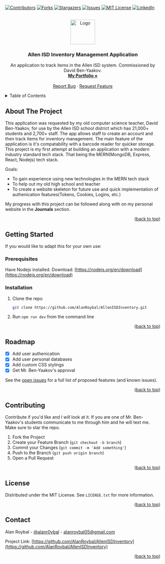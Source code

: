 <!-- Improved compatibility of back to top link: See: https://github.com/othneildrew/Best-README-Template/pull/73 -->
<a name="readme-top"></a>

[![Contributors][contributors-shield]][contributors-url]
[![Forks][forks-shield]][forks-url]
[![Stargazers][stars-shield]][stars-url]
[![Issues][issues-shield]][issues-url]
[![MIT License][license-shield]][license-url]
[![LinkedIn][linkedin-shield]][linkedin-url]



<!-- PROJECT LOGO -->
<br />
<div align="center">
  <a href="https://github.com/AlanRoybal/AllenISDInventory">
    <img src="src/images/ahrilogo.png" alt="Logo" width="80" height="80">
  </a>

  <h3 align="center">Allen ISD Inventory Management Application</h3>

  <p align="center">
    An application to track items in the Allen ISD system. Commissioned by David Ben-Yaakov.
    <br />
    <a href="https://alanroybal.github.io"><strong>My Portfolio »</strong></a>
    <br />
    <br />
    <a href="https://github.com/AlanRoybal/AllenISDInventory/issues">Report Bug</a>
    ·
    <a href="https://github.com/AlanRoybal/AllenISDInventory/issues">Request Feature</a>
  </p>
</div>



<!-- TABLE OF CONTENTS -->
<details>
  <summary>Table of Contents</summary>
  <ol>
    <li>
      <a href="#about-the-project">About The Project</a>
      <ul>
        <li><a href="#built-with">Built With</a></li>
      </ul>
    </li>
    <li>
      <a href="#getting-started">Getting Started</a>
      <ul>
        <li><a href="#prerequisites">Prerequisites</a></li>
        <li><a href="#installation">Installation</a></li>
      </ul>
    </li>
    <li><a href="#roadmap">Roadmap</a></li>
    <li><a href="#contributing">Contributing</a></li>
    <li><a href="#license">License</a></li>
    <li><a href="#contact">Contact</a></li>
  </ol>
</details>



<!-- ABOUT THE PROJECT -->
## About The Project

This application was requested by my old computer science teacher, David Ben-Yaakov, for use by the Allen ISD school district which has 21,000+ students and 2,700+ staff. The app allows staff to create an account and then track items for inventory management. The main feature of the application is it's compatability with a barcode reader for quicker storage. This project is my first attempt at building an application with a modern industry standard tech stack. That being the MERN(MongoDB, Express, React, Nodejs) tech stack.

Goals:
* To gain experience using new technologies in the MERN tech stack
* To help out my old high school and teacher
* To create a website skeleton for future use and quick implementation of authenication features(Tokens, Cookies, Logins, etc.)

My progress with this project can be followed along with on my personal website in the __Journals__ section.

<p align="right">(<a href="#readme-top">back to top</a>)</p>



<!-- GETTING STARTED -->
## Getting Started

If you would like to adapt this for your own use:

### Prerequisites

Have Nodejs installed.
Download: [https://nodejs.org/en/download](https://nodejs.org/en/download)


### Installation

1. Clone the repo
   ```sh
   git clone https://github.com/AlanRoybal/AllenISDInventory.git
   ```
2. Run ```npm run dev``` from the command line

<p align="right">(<a href="#readme-top">back to top</a>)</p>



<!-- ROADMAP -->
## Roadmap

- [x] Add user authenication
- [x] Add user personal databases
- [x] Add custom CSS stylings
- [x] Get Mr. Ben-Yaakov's approval

See the [open issues](https://github.com/AlanRoybal/AllenISDInventory/issues) for a full list of proposed features (and known issues).

<p align="right">(<a href="#readme-top">back to top</a>)</p>



<!-- CONTRIBUTING -->
## Contributing

Contribute if you'd like and I will look at it. If you are one of Mr. Ben-Yaakov's students communicate to me through him and he will text me. Make sure to star the repo.

1. Fork the Project
2. Create your Feature Branch (`git checkout -b branch`)
3. Commit your Changes (`git commit -m 'Add something'`)
4. Push to the Branch (`git push origin branch`)
5. Open a Pull Request

<p align="right">(<a href="#readme-top">back to top</a>)</p>



<!-- LICENSE -->
## License

Distributed under the MIT License. See `LICENSE.txt` for more information.

<p align="right">(<a href="#readme-top">back to top</a>)</p>



<!-- CONTACT -->
## Contact

Alan Roybal - [@alanr0ybal](https://www.instagram.com/alanr0ybal/) - alanroybal05@gmail.com

Project Link: [https://github.com/AlanRoybal/AllenISDInventory](https://github.com/AlanRoybal/AllenISDInventory)

<p align="right">(<a href="#readme-top">back to top</a>)</p>


<!-- MARKDOWN LINKS & IMAGES -->
<!-- https://www.markdownguide.org/basic-syntax/#reference-style-links -->
[contributors-shield]: https://img.shields.io/github/contributors/AlanRoybal/AllenISDInventory.svg?style=for-the-badge
[contributors-url]: https://github.com/AlanRoybal/AllenISDInventory/contributors
[forks-shield]: https://img.shields.io/github/forks/AlanRoybal/AllenISDInventory.svg?style=for-the-badge
[forks-url]: https://github.com/AlanRoybal/AllenISDInventory/members
[stars-shield]: https://img.shields.io/github/stars/AlanRoybal/AllenISDInventory.svg?style=for-the-badge
[stars-url]: https://github.com/AlanRoybal/AllenISDInventory/stargazers
[issues-shield]: https://img.shields.io/github/issues/AlanRoybal/AllenISDInventory.svg?style=for-the-badge
[issues-url]: https://github.com/AlanRoybal/AllenISDInventory/issues
[license-shield]: https://img.shields.io/github/license/AlanRoybal/AllenISDInventory.svg?style=for-the-badge
[license-url]: https://github.com/AlanRoybal/AllenISDInventory/blob/master/LICENSE.txt
[linkedin-shield]: https://img.shields.io/badge/-LinkedIn-black.svg?style=for-the-badge&logo=linkedin&colorB=555
[linkedin-url]: https://linkedin.com/in/alan-roybal
